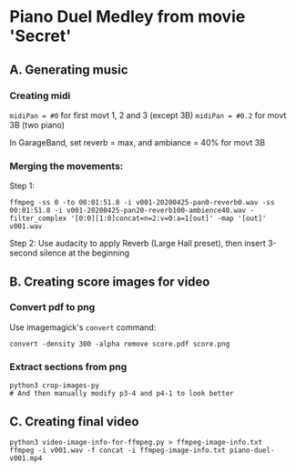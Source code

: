 # Piano Duel Medley from movie 'Secret'

## A. Generating music

### Creating midi

`midiPan = #0` for first movt 1, 2 and 3 (except 3B)
`midiPan = #0.2` for movt 3B (two piano)

In GarageBand, set reverb = max, and ambiance = 40% for movt 3B

### Merging the movements:

Step 1:
```
ffmpeg -ss 0 -to 00:01:51.8 -i v001-20200425-pan0-reverb0.wav -ss 00:01:51.8 -i v001-20200425-pan20-reverb100-ambience40.wav -filter_complex '[0:0][1:0]concat=n=2:v=0:a=1[out]' -map '[out]' v001.wav
```

Step 2:
Use audacity to apply Reverb (Large Hall preset), then insert 3-second silence at the beginning

## B. Creating score images for video

### Convert pdf to png

Use imagemagick's `convert` command:

```
convert -density 300 -alpha remove score.pdf score.png
```

### Extract sections from png

```
python3 crop-images-py
# And then manually modify p3-4 and p4-1 to look better
```

## C. Creating final video

```
python3 video-image-info-for-ffmpeg.py > ffmpeg-image-info.txt
ffmpeg -i v001.wav -f concat -i ffmpeg-image-info.txt piano-duel-v001.mp4
```
